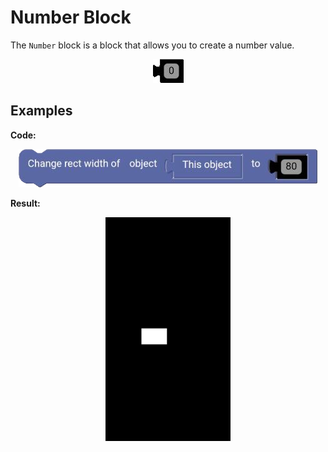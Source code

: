 # Number Block

The `Number` block is a block that allows you to create a number value.

<p align="center">
  <img src="../../../res/images/blocks/math/number/number.png">
</p>

## Examples

**Code:**

<p align="center">
  <img src="../../../res/images/blocks/math/number/number_example.png">
</p>

**Result:**

<p align="center">
  <img src="../../../res/images/blocks/math/number/number_example_result.png" width="200vw">
</p>

